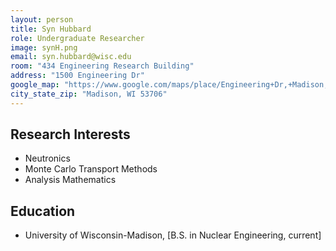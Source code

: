 ```yaml
---
layout: person
title: Syn Hubbard
role: Undergraduate Researcher
image: synH.png
email: syn.hubbard@wisc.edu
room: "434 Engineering Research Building"
address: "1500 Engineering Dr"
google_map: "https://www.google.com/maps/place/Engineering+Dr,+Madison,+WI+53706/@43.0722638,-89.4132024,17z/data=!4m5!3m4!1s0x8807acc6ec542427:0x8e97163cfd1719a0!8m2!3d43.0722638!4d-89.4110137"
city_state_zip: "Madison, WI 53706"
---
```



## Research Interests

* Neutronics
* Monte Carlo Transport Methods
* Analysis Mathematics


## Education

* University of Wisconsin-Madison, [B.S. in Nuclear Engineering, current]
